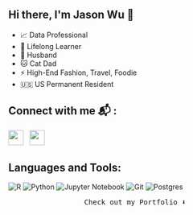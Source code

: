 ## Hi there, I'm Jason Wu 👋

- 📈  Data Professional
- 🌱  Lifelong Learner
- 👫  Husband
- :cat: Cat Dad
- ⚡ High-End Fashion, Travel, Foodie
- 🇺🇸  US Permanent Resident


## Connect with me 📬 :

<p align='left'>
<a href="https://www.linkedin.com/in/jasonwu1211/"><img height="30" src="https://github.com/singhkshitij/singhkshitij/blob/master/linkedin.png?raw=true"></a>&nbsp;&nbsp;
<a href="mailto:jasonwu1211@gmail.com"><img height="30" src="https://github.com/singhkshitij/singhkshitij/blob/master/mail.png?raw=true"></a>
</p>


## Languages and Tools:

![R](https://img.shields.io/badge/r-%23276DC3.svg?style=for-the-badge&logo=r&logoColor=white)
![Python](https://img.shields.io/badge/python-3670A0?style=for-the-badge&logo=python&logoColor=ffdd54)
![Jupyter Notebook](https://img.shields.io/badge/jupyter-%23FA0F00.svg?style=for-the-badge&logo=jupyter&logoColor=white)
![Git](https://img.shields.io/badge/git-%23F05033.svg?style=for-the-badge&logo=git&logoColor=white)
![Postgres](https://img.shields.io/badge/postgres-%23316192.svg?style=for-the-badge&logo=postgresql&logoColor=white)


[website]: https://jasonwu1211.github.io/
[linkedin]: https://www.linkedin.com/in/jasonwu1211/
[email]: jasonwu1211@gmail.com

<p align="center"><samp>
Check out my Portfolio ⬇️  
  </samp>
</p>

